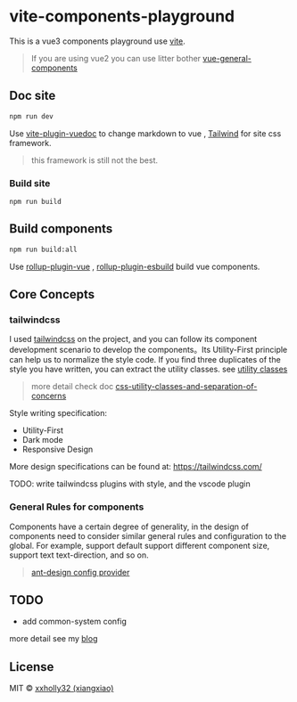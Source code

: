 # vite-components-playground

This is a vue3 components playground use [vite](https://github.com/vitejs/vite).

> If you are using vue2 you can use litter bother [vue-general-components](https://xxholly32.github.io/vue-general-components/)

## Doc site

```bash
npm run dev
```

Use [vite-plugin-vuedoc](https://github.com/JasKang/vite-plugin-vuedoc) to change markdown to vue , [Tailwind](https://tailwindcss.com/) for site css framework.

> this framework is still not the best.

### Build site

```
npm run build
```

## Build components

```bash
npm run build:all
```

Use [rollup-plugin-vue](https://github.com/vuejs/rollup-plugin-vue) , [rollup-plugin-esbuild](https://github.com/egoist/rollup-plugin-esbuild) build vue components.

## Core Concepts

### tailwindcss

I used [tailwindcss](https://tailwindcss.com/) on the project, and you can follow its component development scenario to develop the components。Its Utility-First principle can help us to normalize the style code. If you find three duplicates of the style you have written, you can extract the utility classes. see [utility classes](https://github.com/xxholly32/vite-components-playground/blob/master/packages/theme/src/utilities.css)

> more detail check doc [css-utility-classes-and-separation-of-concerns](https://adamwathan.me/css-utility-classes-and-separation-of-concerns/)

Style writing specification:

- Utility-First
- Dark mode
- Responsive Design

More design specifications can be found at: <https://tailwindcss.com/>

TODO: write tailwindcss plugins with style, and the vscode plugin

### General Rules for components

Components have a certain degree of generality, in the design of components need to consider similar general rules and configuration to the global. For example, support default support different component size, support text text-direction, and so on.

> [ant-design config provider](https://ant.design/components/config-provider-cn/#API)

## TODO

- add common-system config

more detail see my [blog](https://xxholly32.github.io/Blog/2020/vite-components-playground.html)

## License

MIT &copy; [xxholly32 (xiangxiao)](https://github.com/xxholly32)
